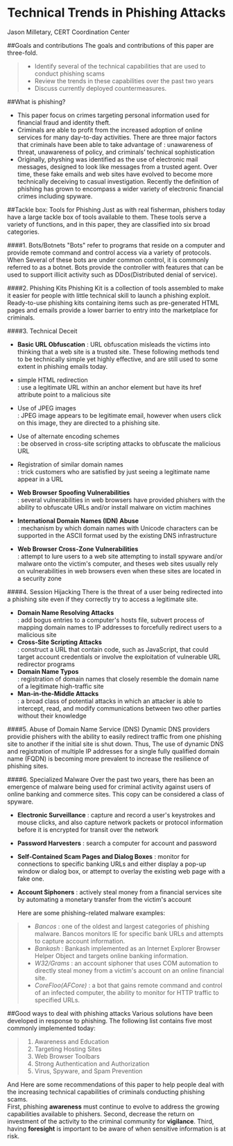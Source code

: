 Technical Trends in Phishing Attacks
=========

Jason Milletary, CERT Coordination Center

##Goals and contributions
The goals and contributions of this paper are three-fold.
> - Identify several of the technical capabilities that are used to conduct phishing scams
> - Review the trends in these capabilities over the past two years
> - Discuss currently deployed countermeasures.

##What is phishing?
- This paper focus on crimes targeting personal information used for financial fraud and identity theft.
- Criminals are able to profit from the increased adoption of online services for many day-to-day activities. There are three major factors that criminals have been able to take advantage of : unawareness of threat, unawareness of policy, and criminals’ technical sophistication
- Originally, physhing was identified as the use of electronic mail messages, designed to look like messages from a trusted agent. Over time, these fake emails and web sites have evolved to become more technically deceiving to casual investigation. Recently the definition of phishing has grown to encompass a wider variety of electronic financial crimes including spyware.


##Tackle box: Tools for Phishing
Just as with real fisherman, phishers today have a large tackle box of tools available to them.
These tools serve a variety of functions, and in this paper, they are classified into six broad categories.

####1. Bots/Botnets
 "Bots" refer to programs that reside on a computer and provide remote command and control access via a variety of protocols. 
When Several of these bots are under common control, it is commonly referred to as a botnet. Bots provide the controller with features that can be used to support illicit activity such as DDos(Distributed denial of service).


####2. Phishing Kits
 Phishing Kit is a collection of tools assembled to make it easier for people with little technical skill to launch a phishing exploit. Ready-to-use phishing kits containing items such as pre-generated HTML pages and emails provide a lower barrier to entry into the marketplace for criminals.

####3. Technical Deceit
- **Basic URL Obfuscation** : URL obfuscation misleads the victims into thinking that a web site is a trusted site. These following methods tend to be technically simple yet highly effective, and are still used to some extent in phishing emails today.
 - simple HTML redirection  
   : use a legitimate URL within an anchor element but have its href attribute point to a malicious site
 - Use of JPEG images  
   : JPEG image appears to be legitimate email, however when users click on this image, they are directed to a phishing site.
 - Use of alternate encoding schemes  
   : be observed in cross-site scripting attacks to obfuscate the malicious URL
 - Registration of similar domain names  
   : trick customers who are satisfied by just seeing a legitimate name appear in a URL

- **Web Browser Spoofing Vulnerabilities**  
 : several vulnerabilities in web browsers have provided phishers with the ability to obfuscate URLs and/or install malware on victim machines
- **International Domain Names (IDN) Abuse**  
 : mechanism by which domain names with Unicode characters can be supported in the ASCII format used by the existing DNS infrastructure
- **Web Browser Cross-Zone Vulnerabilities**  
 : attempt to lure users to a web site attempting to install spyware and/or malware onto the victim's computer, and theses web sites usually rely on vulnerabilities in web browsers even when these sites are located in a security zone

####4. Session Hijacking
  There is the threat of a user being redirected into a phishing site even if they correctly try to access a legitimate site.
- **Domain Name Resolving Attacks**  
 : add bogus entries to a computer's hosts file, subvert process of mapping domain names to IP addresses to forcefully redirect users to a malicious site
- **Cross-Site Scripting Attacks**  
 : construct a URL that contain code, such as JavaScript, that could target account credentials or involve the exploitation of vulnerable URL redirector programs
- **Domain Name Typos**  
 : registration of domain names that closely resemble the domain name of a legitimate high-traffic site
- **Man-in-the-Middle Attacks**  
 : a broad class of potential attacks in which an attacker is able to intercept, read, and modify communications between two other parties without their knowledge

####5. Abuse of Domain Name Service (DNS)
  Dynamic DNS providers providie phishers with the ability to easily redirect traffic from one phishing site to another if the initial site is shut down. Thus, The use of dynamic DNS and registration of multiple IP addresses for a single fully qualified domain name (FQDN) is becoming more prevalent to increase the resilience of phishing sites.

####6. Specialized Malware
  Over the past two years, there has been an emergence of malware being used for criminal activity against users of online banking and commerce sites. This copy can be considered a class of spyware.
- **Electronic Surveillance** : capture and record a user's keystrokes and mouse clicks, and also capture network packets or protocol information before it is encrypted for transit over the network
- **Password Harvesters** : search a computer for account and password
- **Self-Contained Scam Pages and Dialog Boxes** : monitor for connections to specific banking URLs and either display a pop-up window or dialog box, or attempt to overlay the existing web page with a fake one.
- **Account Siphoners** : actively steal money from a financial services site by automating a monetary transfer from the victim's account

  Here are some phishing-related malware examples:
> - *Bancos* : one of the oldest and largest categories of phishing malware. Bancos monitors IE for specific bank URLs and attempts to capture account information.
> - *Bankash* : Bankash implemented as an Internet Explorer Browser Helper Object and targets online banking information.
> - *W32/Grams* : an account siphoner that uses COM automation to directly steal money from a victim's account on an online financial site.
> - *CoreFloo(AFCore)* : a bot that gains remote command and control of an infected computer, the ability to monitor for HTTP traffic to specified URLs.


##Good ways to deal with phishing attacks
  Various solutions have been developed in response to phishing. The following list contains five most commonly implemented today:
 > 1. Awareness and Education
 > 2. Targeting Hosting Sites
 > 3. Web Browser Toolbars
 > 4. Strong Authentication and Authorization
 > 5. Virus, Spyware, and Spam Prevention

  And Here are some recommendations of this paper to help people deal with the increasing technical capabilities of criminals conducting phishing scams.  
  First, phishing **awareness** must continue to evolve to address the growing capabilities available to phishers. Second, decrease the return on investment of the activity to the criminal community for **vigilance**. Third, having **foresight** is important to be aware of when sensitive information is at risk.
